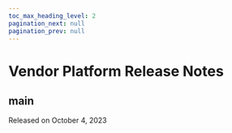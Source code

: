 ```yaml
---
toc_max_heading_level: 2
pagination_next: null
pagination_prev: null
---
```


# Vendor Platform Release Notes

<!--RELEASE_NOTES_PLACEHOLDER-->

## main

Released on October 4, 2023
